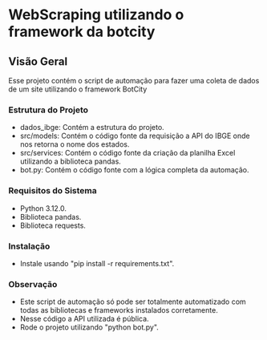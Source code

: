 # WebScraping utilizando o framework da botcity
## Visão Geral
Esse projeto contém o script de automação para fazer uma coleta de dados de um site utilizando o framework BotCity
### Estrutura do Projeto
* dados_ibge: Contém a estrutura do projeto.<br>
* src/models: Contém o código fonte da requisição a API do IBGE onde nos retorna o nome dos estados.<br>
* src/services: Contém o código fonte da criação da planilha Excel utilizando a biblioteca pandas.<br>
* bot.py: Contém o código fonte com a lógica completa da automação.

### Requisitos do Sistema
* Python 3.12.0.
* Biblioteca pandas.
* Biblioteca requests.

### Instalação
* Instale usando "pip install -r requirements.txt".

### Observação
* Este script de automação só pode ser totalmente automatizado com todas as bibliotecas e frameworks instalados corretamente. 
* Nesse código a API utilizada é pública.
* Rode o projeto utilizando "python bot.py".
